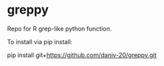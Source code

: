 # greppy
Repo for R grep-like python function.

To install via pip install: 

pip install git+https://github.com/daniv-20/greppy.git
